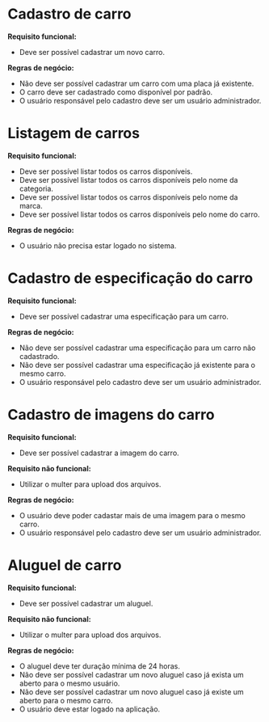 # Cadastro de carro

**Requisito funcional:**
- Deve ser possível cadastrar um novo carro.

**Regras de negócio:**
- Não deve ser possível cadastrar um carro com uma placa já existente.
- O carro deve ser cadastrado como disponível por padrão.
- O usuário responsável pelo cadastro deve ser um usuário administrador.

# Listagem de carros

**Requisito funcional:**
- Deve ser possível listar todos os carros disponíveis.
- Deve ser possível listar todos os carros disponíveis pelo nome da categoria.
- Deve ser possível listar todos os carros disponíveis pelo nome da marca.
- Deve ser possível listar todos os carros disponíveis pelo nome do carro.

**Regras de negócio:**
- O usuário não precisa estar logado no sistema.

# Cadastro de especificação do carro

**Requisito funcional:**
- Deve ser possível cadastrar uma especificação para um carro.

**Regras de negócio:**
- Não deve ser possível cadastrar uma especificação para um carro não cadastrado.
- Não deve ser possível cadastrar uma especificação já existente para o mesmo carro.
- O usuário responsável pelo cadastro deve ser um usuário administrador.

# Cadastro de imagens do carro

**Requisito funcional:**
- Deve ser possível cadastrar a imagem do carro.

**Requisito não funcional:**
- Utilizar o multer para upload dos arquivos.

**Regras de negócio:**
- O usuário deve poder cadastar mais de uma imagem para o mesmo carro.
- O usuário responsável pelo cadastro deve ser um usuário administrador.

# Aluguel de carro

**Requisito funcional:**
- Deve ser possível cadastrar um aluguel.

**Requisito não funcional:**
- Utilizar o multer para upload dos arquivos.

**Regras de negócio:**
- O aluguel deve ter duração mínima de 24 horas.
- Não deve ser possível cadastrar um novo aluguel caso já exista um aberto para o mesmo usuário.
- Não deve ser possível cadastrar um novo aluguel caso já existe um aberto para o mesmo carro.
- O usuário deve estar logado na aplicação.
